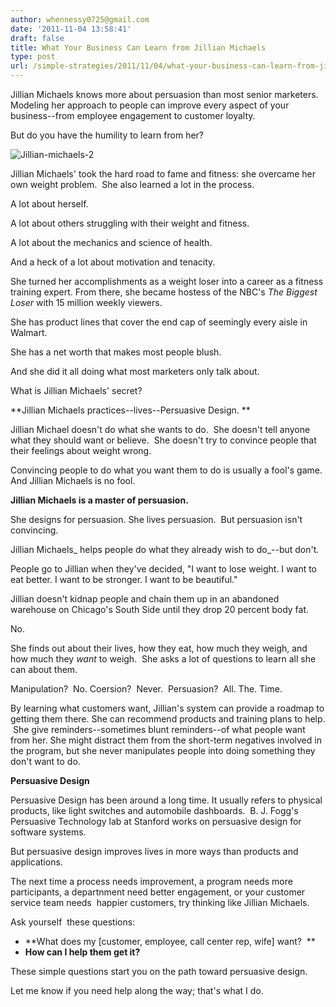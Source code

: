 ```yaml
---
author: whennessy0725@gmail.com
date: '2011-11-04 13:58:41'
draft: false
title: What Your Business Can Learn from Jillian Michaels
type: post
url: /simple-strategies/2011/11/04/what-your-business-can-learn-from-jillian-michaels
---
```



Jillian Michaels knows more about persuasion than most senior marketers. Modeling her approach to people can improve every aspect of your business--from employee engagement to customer loyalty.




But do you have the humility to learn from her?




![Jillian-michaels-2](http://static1.squarespace.com/static/56c87f52356fb0ec8c23c9b7/t/56d09100d9fd567b5dd39b2c/1456509184165/jillian-michaels-2-scaled500.jpg)





Jillian Michaels' took the hard road to fame and fitness: she overcame her own weight problem.  She also learned a lot in the process.




A lot about herself.




A lot about others struggling with their weight and fitness.




A lot about the mechanics and science of health.




And a heck of a lot about motivation and tenacity.




She turned her accomplishments as a weight loser into a career as a fitness training expert. From there, she became hostess of the NBC's _The Biggest Loser_ with 15 million weekly viewers.




She has product lines that cover the end cap of seemingly every aisle in Walmart.




She has a net worth that makes most people blush.




And she did it all doing what most marketers only talk about.




What is Jillian Michaels' secret?




**Jillian Michaels practices--lives--Persuasive Design. **




Jillian Michael doesn't do what she wants to do.  She doesn't tell anyone what they should want or believe.  She doesn't try to convince people that their feelings about weight wrong.




Convincing people to do what you want them to do is usually a fool's game. And Jillian Michaels is no fool.




**Jillian Michaels is a master of persuasion.**




She designs for persuasion. She lives persuasion.  But persuasion isn't convincing.




Jillian Michaels_ helps people do what they already wish to do_--but don't. 




People go to Jillian when they've decided, "I want to lose weight. I want to eat better. I want to be stronger. I want to be beautiful."




Jillian doesn't kidnap people and chain them up in an abandoned warehouse on Chicago's South Side until they drop 20 percent body fat.




No.




She finds out about their lives, how they eat, how much they weigh, and how much they _want_ to weigh.  She asks a lot of questions to learn all she can about them.




Manipulation?  No. Coersion?  Never.  Persuasion?  All. The. Time.




By learning what customers want, Jillian's system can provide a roadmap to getting them there. She can recommend products and training plans to help.  She give reminders--sometimes blunt reminders--of what people want from her. She might distract them from the short-term negatives involved in the program, but she never manipulates people into doing something they don't want to do.




**Persuasive Design**




Persuasive Design has been around a long time. It usually refers to physical products, like light switches and automobile dashboards.  B. J. Fogg's Persuasive Technology lab at Stanford works on persuasive design for software systems.




But persuasive design improves lives in more ways than products and applications.




The next time a process needs improvement, a program needs more participants, a departnment need better engagement, or your customer service team needs  happier customers, try thinking like Jillian Michaels.




Ask yourself  these questions:





  * **What does my [customer, employee, call center rep, wife] want?  **
  * **How can I help them get it?**



These simple questions start you on the path toward persuasive design.




Let me know if you need help along the way; that's what I do.



